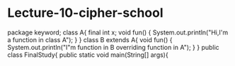 # Lecture-10-cipher-school
package keyword;
class A{
  final int x;
  void  fun()
  {
        System.out.println("Hi,I'm a function in class A");
  }
}
class B extends A{
    void fun()
    {
         System.out.println("I"m function in B overriding function in A");
    }
}
public class FinalStudy{
      public static void main(String[] args){
      
    
  
